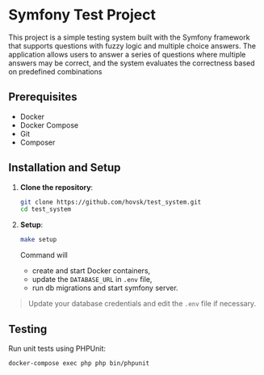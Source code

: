 # Symfony Test Project
This project is a simple testing system built with the Symfony framework that supports questions with fuzzy logic and multiple choice answers. The application allows users to answer a series of questions where multiple answers may be correct, and the system evaluates the correctness based on predefined combinations
## Prerequisites

- Docker
- Docker Compose
- Git
- Composer

## Installation and Setup

1. **Clone the repository**:

   ```bash
   git clone https://github.com/hovsk/test_system.git
   cd test_system
   ```

2. **Setup**:

   ```bash
   make setup 
   ```

    Command will 
   - create and start Docker containers,
   - update the `DATABASE_URL` in `.env` file,
   - run db migrations and start symfony server.

> Update your database credentials and edit the `.env` file if necessary.

## Testing

Run unit tests using PHPUnit:

```bash
docker-compose exec php php bin/phpunit
```